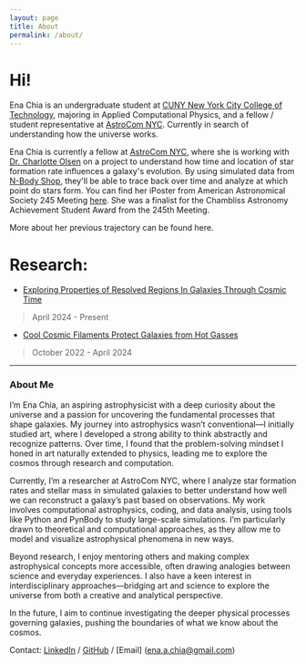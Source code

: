 ```yaml
---
layout: page
title: About
permalink: /about/
---
```


# Hi! 

Ena Chia is an undergraduate student at [CUNY New York City College of Technology](https://www.citytech.cuny.edu/physics/), majoring in Applied Computational Physics, and a fellow / student representative at [AstroCom NYC](https://cunyastro.org/astrocom/). Currently in search of understanding how the universe works. 

Ena Chia is currently a fellow at [AstroCom NYC](https://cunyastro.org/astrocom/), where she is working with [Dr. Charlotte Olsen](https://charlotteolsen.github.io) on a project to understand how time and location of star formation rate influences a galaxy's evolution. By using simulated data from [N-Body Shop](https://nbody.shop), they'll be able to trace back over time and analyze at which point do stars form. You can find her iPoster from American Astronomical Society 245 Meeting [here](https://aas245-aas.ipostersessions.com/default.aspx?s=0C-AD-83-74-34-C5-36-61-E8-4A-B5-38-BF-19-F9-F2&guestview=true). She was a finalist for the Chambliss Astronomy Achievement Student Award from the 245th Meeting. 

​More about her previous trajectory can be found here.

# Research:

- [Exploring Properties of Resolved Regions In Galaxies Through Cosmic Time](https://github.com/enachia/h277.g14_Simulation)
> April 2024 - Present

- [Cool Cosmic Filaments Protect Galaxies from Hot Gasses](https://github.com/enachia/research)
> October 2022 - April 2024

---

### **About Me**  

I’m Ena Chia, an aspiring astrophysicist with a deep curiosity about the universe and a passion for uncovering the fundamental processes that shape galaxies. My journey into astrophysics wasn’t conventional—I initially studied art, where I developed a strong ability to think abstractly and recognize patterns. Over time, I found that the problem-solving mindset I honed in art naturally extended to physics, leading me to explore the cosmos through research and computation.  

Currently, I’m a researcher at AstroCom NYC, where I analyze star formation rates and stellar mass in simulated galaxies to better understand how well we can reconstruct a galaxy’s past based on observations. My work involves computational astrophysics, coding, and data analysis, using tools like Python and PynBody to study large-scale simulations. I’m particularly drawn to theoretical and computational approaches, as they allow me to model and visualize astrophysical phenomena in new ways.  

Beyond research, I enjoy mentoring others and making complex astrophysical concepts more accessible, often drawing analogies between science and everyday experiences. I also have a keen interest in interdisciplinary approaches—bridging art and science to explore the universe from both a creative and analytical perspective.  

In the future, I aim to continue investigating the deeper physical processes governing galaxies, pushing the boundaries of what we know about the cosmos.  



Contact:
[LinkedIn](http://linkedin.com/in/enachia/) / 
[GitHub](https://github.com/enachia) / 
[Email] (ena.a.chia@gmail.com) 